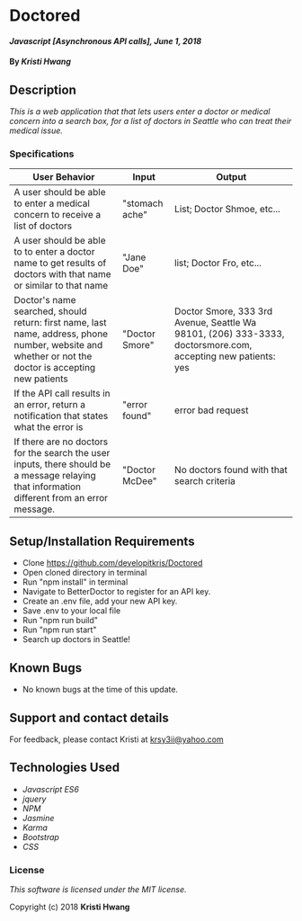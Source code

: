 # Doctored

#### _Javascript [Asynchronous API calls], June 1, 2018_

#### By _**Kristi Hwang**_

## Description


_This is a web application that that lets users enter a doctor or medical concern into a search box, for a list of doctors in Seattle  who can treat their medical issue._


### Specifications

| User Behavior | Input | Output |
|----|----|----|  
| A user should be able to enter a medical concern to receive a list of doctors | "stomach ache" | List; Doctor Shmoe, etc... |
| A user should be able to to enter a doctor name to get results of doctors with that name or similar to that name  | "Jane Doe" | list; Doctor Fro, etc...  |
| Doctor's name searched, should return: first name, last name, address, phone number, website and whether or not the doctor is accepting new patients  | "Doctor Smore" | Doctor Smore, 333 3rd Avenue, Seattle Wa 98101, (206) 333-3333, doctorsmore.com, accepting new patients: yes |
| If the API call results in an error, return a notification that states what the error is | "error found"  |  error bad request |
| If there are no doctors for the search the user inputs, there should be a message relaying that information different from an error message. | "Doctor McDee"  | No doctors found with that search criteria |


## Setup/Installation Requirements

- Clone <https://github.com/developitkris/Doctored>
- Open cloned directory in terminal
- Run "npm install" in terminal
- Navigate to BetterDoctor to register for an API key.
- Create an .env file, add your new API key.
- Save .env to your local file
- Run "npm run build"
- Run "npm run start"
- Search up doctors in Seattle!


## Known Bugs

* No known bugs at the time of this update.


## Support and contact details

For feedback, please contact Kristi at krsy3ii@yahoo.com


## Technologies Used

* _Javascript ES6_
* _jquery_
* _NPM_
* _Jasmine_
* _Karma_
* _Bootstrap_
* _CSS_


### License

*This software is licensed under the MIT license.*

Copyright (c) 2018 **Kristi Hwang**
